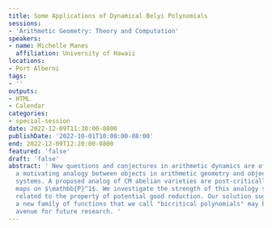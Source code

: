 ```yaml
---
title: Some Applications of Dynamical Belyi Polynomials
sessions:
- 'Arithmetic Geometry: Theory and Computation'
speakers:
- name: Michelle Manes
  affiliation: University of Hawaii
locations:
- Port Alberni
tags:
- ''
outputs:
- HTML
- Calendar
categories:
- special-session
date: 2022-12-09T11:30:00-0800
publishDate: '2022-10-01T10:00:00-08:00'
end: 2022-12-09T12:20:00-0800
featured: 'false'
draft: 'false'
abstract: ' New questions and conjectures in arithmetic dynamics are often drawn from
  a motivating analogy between objects in arithmetic geometry and objects in dynamical
  systems. A proposed analog of CM abelian varieties are post-critically finite rational
  maps on $\mathbb{P}^1$. We investigate the strength of this analogy specifically
  related to the property of potential good reduction. Our solution suggests that
  a new family of functions that we call "bicritical polynomials" may be a fruitful
  avenue for future research. '
---
```

